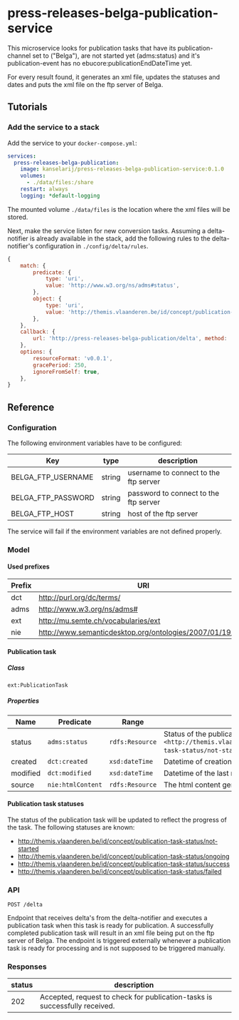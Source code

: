 # press-releases-belga-publication-service

This microservice looks for publication tasks that have its publication-channel set to ("Belga"), are not
started yet (adms:status) and it's publication-event has no ebucore:publicationEndDateTime yet.

For every result found, it generates an xml file, updates the statuses and dates and puts the xml file on the ftp server of Belga.

## Tutorials
### Add the service to a stack
Add the service to your `docker-compose.yml`:

```yaml
services:
  press-releases-belga-publication:
    image: kanselarij/press-releases-belga-publication-service:0.1.0
    volumes:
      - ./data/files:/share
    restart: always
    logging: *default-logging
```
The mounted volume `./data/files` is the location where the xml files will be stored.

Next, make the service listen for new conversion tasks. Assuming a delta-notifier is already available in the stack, add the following rules to the delta-notifier's configuration in `./config/delta/rules`.

```javascript
{
    match: {
        predicate: {
            type: 'uri',
            value: 'http://www.w3.org/ns/adms#status',
        },
        object: {
            type: 'uri',
            value: 'http://themis.vlaanderen.be/id/concept/publication-task-status/not-started',
        },
    },
    callback: {
        url: 'http://press-releases-belga-publication/delta', method: 'POST',
    },
    options: {
        resourceFormat: 'v0.0.1',
        gracePeriod: 250,
        ignoreFromSelf: true,
    },
}
```

## Reference

### Configuration

The following environment variables have to be configured:

| Key | type | description |
|-----|------|---------|
| BELGA_FTP_USERNAME | string | username to connect to the ftp server |
| BELGA_FTP_PASSWORD | string | password to connect to the ftp server |
| BELGA_FTP_HOST | string | host of the ftp server |

The service will fail if the environment variables are not defined properly.


### Model

#### Used prefixes
| Prefix | URI                                                       |
|--------|-----------------------------------------------------------|
| dct    | http://purl.org/dc/terms/                                 |
| adms   | http://www.w3.org/ns/adms#                                |
| ext    | http://mu.semte.ch/vocabularies/ext                       |
| nie    | http://www.semanticdesktop.org/ontologies/2007/01/19/nie# |


#### Publication task
##### Class
`ext:PublicationTask`
##### Properties
| Name    | Predicate     | Range           | Definition                                                                                                        |
|---------|---------------|-----------------|-------------------------------------------------------------------------------------------------------------------|
| status  | `adms:status` | `rdfs:Resource` | Status of the publication task, having value `<http://themis.vlaanderen.be/id/concept/publication-task-status/not-started>` when this service is triggered |
| created | `dct:created` | `xsd:dateTime`  | Datetime of creation of the task                                                                                  |
| modified | `dct:modified` | `xsd:dateTime`  | Datetime of the last modification of the task                                                                                  |
| source  | `nie:htmlContent`  | `rdfs:Resource` | The html content generated for the Belga press release                                                           |


#### Publication task statuses
The status of the publication task will be updated to reflect the progress of the task. The following statuses are known:
* http://themis.vlaanderen.be/id/concept/publication-task-status/not-started
* http://themis.vlaanderen.be/id/concept/publication-task-status/ongoing
* http://themis.vlaanderen.be/id/concept/publication-task-status/success
* http://themis.vlaanderen.be/id/concept/publication-task-status/failed

### API
```
POST /delta
```
Endpoint that receives delta's from the delta-notifier and executes a publication task when this task is ready for publication. A successfully completed publication task will result in an xml file being put on the ftp server of Belga.
The endpoint is triggered externally whenever a publication task is ready for processing and is not supposed to be triggered manually.

### Responses

| status | description |
|-------|-------------|
| 202 | Accepted, request to check for publication-tasks is successfully received. |








